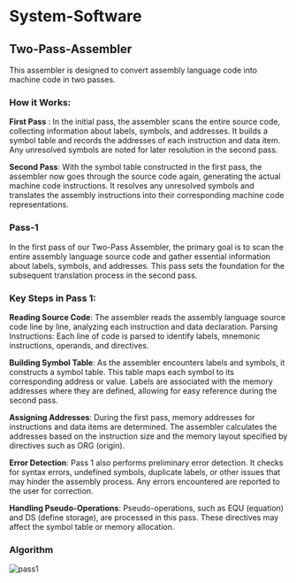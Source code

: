 # System-Software

## Two-Pass-Assembler

This assembler is designed to convert assembly language code into machine code in two passes.

### How it Works:


**First Pass** : In the initial pass, the assembler scans the entire source code, collecting information about labels, symbols, and addresses. It builds a symbol table and records the addresses of each instruction and data item. Any unresolved symbols are noted for later resolution in the second pass.

**Second Pass**: With the symbol table constructed in the first pass, the assembler now goes through the source code again, generating the actual machine code instructions. It resolves any unresolved symbols and translates the assembly instructions into their corresponding machine code representations.

### Pass-1

In the first pass of our Two-Pass Assembler, the primary goal is to scan the entire assembly language source code and gather essential information about labels, symbols, and addresses. This pass sets the foundation for the subsequent translation process in the second pass.

### Key Steps in Pass 1:

**Reading Source Code**: The assembler reads the assembly language source code line by line, analyzing each instruction and data declaration.
Parsing Instructions: Each line of code is parsed to identify labels, mnemonic instructions, operands, and directives.

**Building Symbol Table**: As the assembler encounters labels and symbols, it constructs a symbol table. This table maps each symbol to its corresponding address or value. Labels are associated with the memory addresses where they are defined, allowing for easy reference during the second pass.

**Assigning Addresses**: During the first pass, memory addresses for instructions and data items are determined. The assembler calculates the addresses based on the instruction size and the memory layout specified by directives such as ORG (origin).

**Error Detection**: Pass 1 also performs preliminary error detection. It checks for syntax errors, undefined symbols, duplicate labels, or other issues that may hinder the assembly process. Any errors encountered are reported to the user for correction.

**Handling Pseudo-Operations**: Pseudo-operations, such as EQU (equation) and DS (define storage), are processed in this pass. These directives may affect the symbol table or memory allocation.

### Algorithm


![pass1](https://github.com/VRASHABHPATIL/System-Software/assets/105427388/c577fb5c-022a-47b2-a0e9-07f547529c34)
